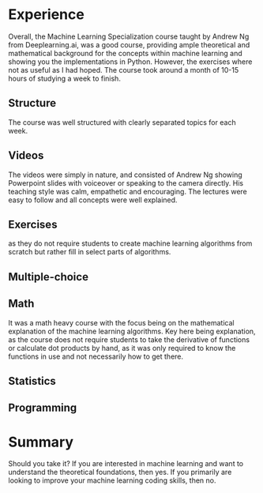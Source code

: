 # Experience
Overall, the Machine Learning Specialization course taught by Andrew Ng from Deeplearning.ai, was a good course, providing ample theoretical and mathematical background for the concepts within machine learning and showing you the implementations in Python. However, the exercises where not as useful as I had hoped. 
The course took around a month of 10-15 hours of studying a week to finish. 

## Structure
The course was well structured with clearly separated topics for each week. 
## Videos
The videos were simply in nature, and consisted of Andrew Ng showing Powerpoint slides with voiceover or speaking to the camera directly. His teaching style was calm, empathetic and encouraging. 
The lectures were easy to follow and all concepts were well explained.
## Exercises
as they do not require students to create machine learning algorithms from scratch but rather fill in select parts of algorithms. 
## Multiple-choice

## Math
It was a math heavy course with the focus being on the mathematical explanation of the machine learning algorithms. Key here being explanation, as the course does not require students to take the derivative of functions or calculate dot products by hand, as it was only required to know the functions in use and not necessarily how to get there.

## Statistics

## Programming

# Summary
Should you take it? If you are interested in machine learning and want to understand the theoretical foundations, then yes. If you primarily are looking to improve your machine learning coding skills, then no.
